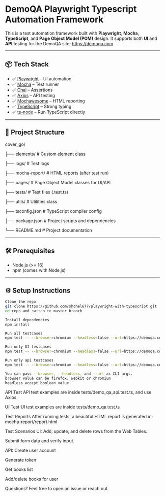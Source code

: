 #  DemoQA Playwright Typescript Automation Framework

This is a test automation framework built with **Playwright**, **Mocha**, **TypeScript**, and **Page Object Model (POM)** design. It supports both **UI** and **API** testing for the DemoQA site: https://demoqa.com

---

## 📦 Tech Stack

- ✅ [Playwright](https://playwright.dev) – UI automation
- ✅ [Mocha](https://mochajs.org) – Test runner
- ✅ [Chai](https://www.chaijs.com/) – Assertions
- ✅ [Axios](https://axios-http.com/) – API testing
- ✅ [Mochawesome](https://www.npmjs.com/package/mochawesome) – HTML reporting
- ✅ [TypeScript](https://www.typescriptlang.org/) – Strong typing
- ✅ [ts-node](https://typestrong.org/ts-node/) – Run TypeScript directly

---

## 📁 Project Structure

cover_go/

├── elements/ # Custom element class

├── logs/ # Test logs

├── mocha-report/ # HTML reports (after test run)

├── pages/ # Page Object Model classes for UI/API

├── tests/ # Test files (.test.ts)

├── utils/ # Utilities class

├── tsconfig.json # TypeScript compiler config

├── package.json # Project scripts and dependencies

└── README.md # Project documentation


---

## 🛠️ Prerequisites

- Node.js (>= 16)
- npm (comes with Node.js)

---

## ⚙️ Setup Instructions



```bash
Clone the repo
git clone https://github.com/shohel677/playwright-with-typescript.git
cd repo and switch to master branch

Install dependencies
npm install

Run all testcases
npm test -- --browser=chromium --headless=false --url=https://demoqa.com

Run only UI testcases
npm test -- --browser=chromium --headless=false --url=https://demoqa.com --grep '\[testcase_ui\]'

Run only api testcases
npm test -- --browser=chromium --headless=false --url=https://demoqa.com --grep '\[testcase_api\]'

You can pass --browser, --headless, and --url as CLI args.
browser value can be firefox, webkit or chromium
headless accept boolean value
````
API Test
API test examples are inside tests/demo_qa_api.test.ts, and use Axios.

UI Test
UI test examples are inside tests/demo_qa.test.ts

Test Reports
After running tests, a beautiful HTML report is generated in:
mocha-report/report.html

Test Scenarios
UI:
Add, update, and delete rows from the Web Tables.

Submit form data and verify input.

API:
Create user account

Generate token

Get books list

Add/delete books for user

Questions?
Feel free to open an issue or reach out.
